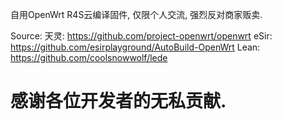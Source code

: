 自用OpenWrt R4S云编译固件, 仅限个人交流, 强烈反对商家贩卖.


Source:
天灵: https://github.com/project-openwrt/openwrt
eSir: https://github.com/esirplayground/AutoBuild-OpenWrt
Lean: https://github.com/coolsnowwolf/lede

# 感谢各位开发者的无私贡献.